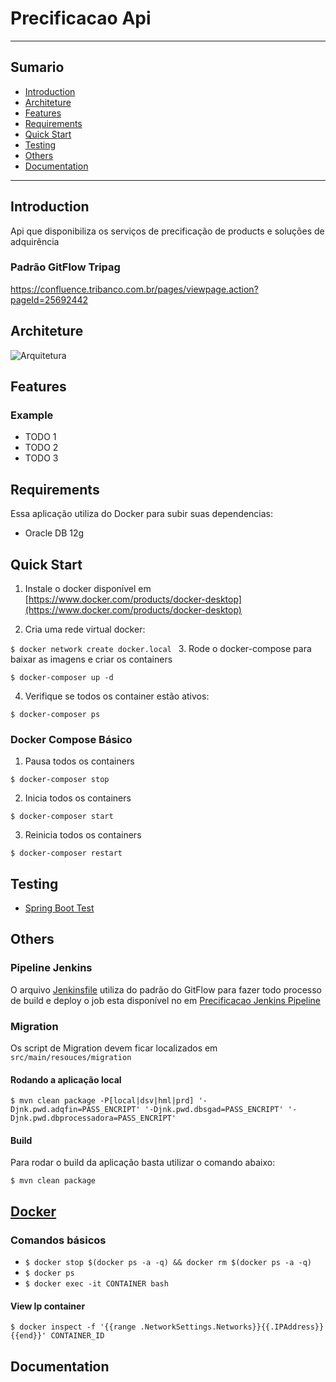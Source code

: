 # Precificacao Api 
---

## Sumario

- [Introduction](#introduction)
- [Architeture](#architeture)
- [Features](#features)
- [Requirements](#requirements)
- [Quick Start](#quick-start)
- [Testing](#testing)
- [Others](#others)
- [Documentation](#docs)

---

## Introduction

Api que disponibiliza os serviços de precificação de products e soluções de adquirência


### Padrão GitFlow Tripag
https://confluence.tribanco.com.br/pages/viewpage.action?pageId=25692442

## Architeture

<img src="./imgs/diagrama.png" alt="Arquitetura">

## Features

### Example
* TODO 1
* TODO 2
* TODO 3

## Requirements

Essa aplicação utiliza do Docker para subir suas dependencias:

* Oracle DB 12g


## Quick Start

1. Instale o docker disponível em [https://www.docker.com/products/docker-desktop](https://www.docker.com/products/docker-desktop)

2. Cria uma rede virtual docker:

`$ docker network create docker.local `
3. Rode o docker-compose para baixar as imagens e criar os containers

`$ docker-composer up -d`

4. Verifique se todos os container estão ativos:

`$ docker-composer ps`


### Docker Compose Básico

1. Pausa todos os containers

`$ docker-composer stop`

2. Inicia todos os containers

`$ docker-composer start`

3. Reinicia todos os containers

`$ docker-composer restart`

## Testing

* [Spring Boot Test](https://docs.spring.io/spring/docs/current/spring-framework-reference/web-reactive.html#spring-webflux)

## Others

### Pipeline Jenkins

O arquivo [Jenkinsfile](./Jenkinsfile) utiliza do padrão do GitFlow para fazer todo processo de build e deploy o job esta disponível
no em [Precificacao Jenkins Pipeline](http://jenkinsdsv.tribanco.com.br/job/adquirencia/job/tripag-precificacao-api/)

### Migration

Os script de Migration devem ficar localizados em `src/main/resouces/migration`


#### Rodando a aplicação local

```
$ mvn clean package -P[local|dsv|hml|prd] '-Djnk.pwd.adqfin=PASS_ENCRIPT' '-Djnk.pwd.dbsgad=PASS_ENCRIPT' '-Djnk.pwd.dbprocessadora=PASS_ENCRIPT'
```

#### Build
Para rodar o build da aplicação basta utilizar o comando abaixo:

```
$ mvn clean package
```

## [Docker](https://docs.docker.com/)

### Comandos básicos

* `$ docker stop $(docker ps -a -q) && docker rm $(docker ps -a -q) `
* `$ docker ps `
* `$ docker exec -it CONTAINER bash`


#### View Ip container

`$ docker inspect -f '{{range .NetworkSettings.Networks}}{{.IPAddress}}{{end}}' CONTAINER_ID`


## Documentation

